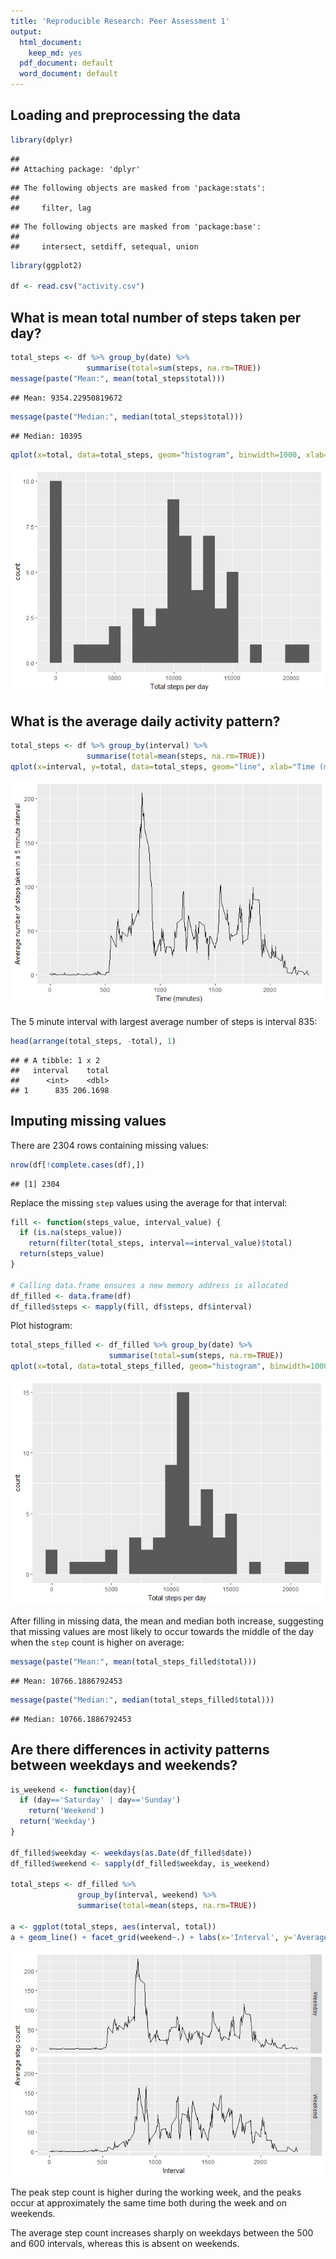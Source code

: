 ```yaml
---
title: 'Reproducible Research: Peer Assessment 1'
output:
  html_document:
    keep_md: yes
  pdf_document: default
  word_document: default
---
```



## Loading and preprocessing the data

```r
library(dplyr)
```

```
## 
## Attaching package: 'dplyr'
```

```
## The following objects are masked from 'package:stats':
## 
##     filter, lag
```

```
## The following objects are masked from 'package:base':
## 
##     intersect, setdiff, setequal, union
```

```r
library(ggplot2)

df <- read.csv("activity.csv")
```


## What is mean total number of steps taken per day?

```r
total_steps <- df %>% group_by(date) %>% 
                 summarise(total=sum(steps, na.rm=TRUE))
message(paste("Mean:", mean(total_steps$total)))
```

```
## Mean: 9354.22950819672
```

```r
message(paste("Median:", median(total_steps$total)))
```

```
## Median: 10395
```

```r
qplot(x=total, data=total_steps, geom="histogram", binwidth=1000, xlab="Total steps per day")
```

![](PA1_template_files/figure-html/unnamed-chunk-2-1.png)<!-- -->



## What is the average daily activity pattern?

```r
total_steps <- df %>% group_by(interval) %>% 
                 summarise(total=mean(steps, na.rm=TRUE))
qplot(x=interval, y=total, data=total_steps, geom="line", xlab="Time (minutes)", ylab="Average number of steps taken in a 5 minute interval")
```

![](PA1_template_files/figure-html/unnamed-chunk-3-1.png)<!-- -->

The 5 minute interval with largest average number of steps is interval 835:

```r
head(arrange(total_steps, -total), 1)
```

```
## # A tibble: 1 x 2
##   interval    total
##      <int>    <dbl>
## 1      835 206.1698
```




## Imputing missing values
There are 2304 rows containing missing values:

```r
nrow(df[!complete.cases(df),])
```

```
## [1] 2304
```

Replace the missing `step` values using the average for that interval:

```r
fill <- function(steps_value, interval_value) {
  if (is.na(steps_value))
    return(filter(total_steps, interval==interval_value)$total)
  return(steps_value)
}

# Calling data.frame ensures a new memory address is allocated
df_filled <- data.frame(df)
df_filled$steps <- mapply(fill, df$steps, df$interval)
```

Plot histogram:

```r
total_steps_filled <- df_filled %>% group_by(date) %>% 
                      summarise(total=sum(steps, na.rm=TRUE))
qplot(x=total, data=total_steps_filled, geom="histogram", binwidth=1000, xlab="Total steps per day")
```

![](PA1_template_files/figure-html/unnamed-chunk-7-1.png)<!-- -->

After filling in missing data, the mean and median both increase, suggesting that missing values are most likely to occur towards the middle of the day when the `step` count is higher on average:

```r
message(paste("Mean:", mean(total_steps_filled$total)))
```

```
## Mean: 10766.1886792453
```

```r
message(paste("Median:", median(total_steps_filled$total)))
```

```
## Median: 10766.1886792453
```


## Are there differences in activity patterns between weekdays and weekends?

```r
is_weekend <- function(day){
  if (day=='Saturday' | day=='Sunday')
    return('Weekend')
  return('Weekday')
}

df_filled$weekday <- weekdays(as.Date(df_filled$date))
df_filled$weekend <- sapply(df_filled$weekday, is_weekend)

total_steps <- df_filled %>% 
               group_by(interval, weekend) %>% 
               summarise(total=mean(steps, na.rm=TRUE))

a <- ggplot(total_steps, aes(interval, total))
a + geom_line() + facet_grid(weekend~.) + labs(x='Interval', y='Average step count')
```

![](PA1_template_files/figure-html/unnamed-chunk-9-1.png)<!-- -->

The peak step count is higher during the working week, and the peaks occur at approximately the same time both during the week and on weekends.

The average step count increases sharply on weekdays between the 500 and 600 intervals, whereas this is absent on weekends.
